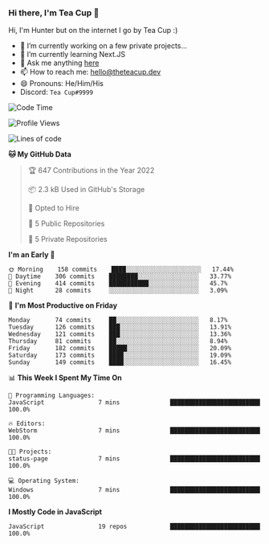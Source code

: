 ### Hi there, I'm Tea Cup 👋 

Hi, I'm Hunter but on the internet I go by Tea Cup :)

- 🔭 I’m currently working on a few private projects...
- 🌱 I’m currently learning Next.JS
- 💬 Ask me anything [here](https://github.com/TheTeaCup/TheTeaCup/issues)
- 📫 How to reach me: [hello@theteacup.dev](mailto:hello@theteacup.dev)
- 😄 Pronouns: He/Him/His
- Discord: `Tea Cup#9999`

<!--START_SECTION:waka-->
![Code Time](http://img.shields.io/badge/Code%20Time-182%20hrs-blue)

![Profile Views](http://img.shields.io/badge/Profile%20Views-42-blue)

![Lines of code](https://img.shields.io/badge/From%20Hello%20World%20I%27ve%20Written-70%20Thousand%20lines%20of%20code-blue)

**🐱 My GitHub Data** 

> 🏆 647 Contributions in the Year 2022
 > 
> 📦 2.3 kB Used in GitHub's Storage 
 > 
> 💼 Opted to Hire
 > 
> 📜 5 Public Repositories 
 > 
> 🔑 5 Private Repositories  
 > 
**I'm an Early 🐤** 

```text
🌞 Morning    158 commits    ████░░░░░░░░░░░░░░░░░░░░░   17.44% 
🌆 Daytime    306 commits    ████████░░░░░░░░░░░░░░░░░   33.77% 
🌃 Evening    414 commits    ███████████░░░░░░░░░░░░░░   45.7% 
🌙 Night      28 commits     ░░░░░░░░░░░░░░░░░░░░░░░░░   3.09%

```
📅 **I'm Most Productive on Friday** 

```text
Monday       74 commits     ██░░░░░░░░░░░░░░░░░░░░░░░   8.17% 
Tuesday      126 commits    ███░░░░░░░░░░░░░░░░░░░░░░   13.91% 
Wednesday    121 commits    ███░░░░░░░░░░░░░░░░░░░░░░   13.36% 
Thursday     81 commits     ██░░░░░░░░░░░░░░░░░░░░░░░   8.94% 
Friday       182 commits    █████░░░░░░░░░░░░░░░░░░░░   20.09% 
Saturday     173 commits    ████░░░░░░░░░░░░░░░░░░░░░   19.09% 
Sunday       149 commits    ████░░░░░░░░░░░░░░░░░░░░░   16.45%

```


📊 **This Week I Spent My Time On** 

```text
💬 Programming Languages: 
JavaScript               7 mins              █████████████████████████   100.0%

🔥 Editors: 
WebStorm                 7 mins              █████████████████████████   100.0%

🐱‍💻 Projects: 
status-page              7 mins              █████████████████████████   100.0%

💻 Operating System: 
Windows                  7 mins              █████████████████████████   100.0%

```

**I Mostly Code in JavaScript** 

```text
JavaScript               19 repos            █████████████████████████   100.0%

```



<!--END_SECTION:waka-->

